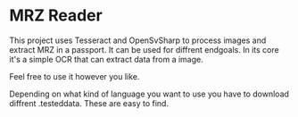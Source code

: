 <h1>MRZ Reader</h1>

This project uses Tesseract and OpenSvSharp to process images and extract MRZ in a passport.
It can be used for diffrent endgoals. In its core it's a simple OCR that can extract data from a image.

Feel free to use it however you like.

Depending on what kind of language you want to use you have to download diffrent .testeddata. These are easy to find.
